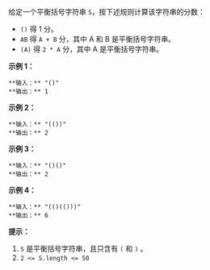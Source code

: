 给定一个平衡括号字符串 `S`，按下述规则计算该字符串的分数：

  * `()` 得 1 分。
  * `AB` 得 `A + B` 分，其中 A 和 B 是平衡括号字符串。
  * `(A)` 得 `2 * A` 分，其中 A 是平衡括号字符串。



**示例 1：**

    
    
    **输入：** "()"
    **输出：** 1
    

**示例 2：**

    
    
    **输入：** "(())"
    **输出：** 2
    

**示例  3：**

    
    
    **输入：** "()()"
    **输出：** 2
    

**示例  4：**

    
    
    **输入：** "(()(()))"
    **输出：** 6
    



**提示：**

  1. `S` 是平衡括号字符串，且只含有 `(` 和 `)` 。
  2. `2 <= S.length <= 50`

